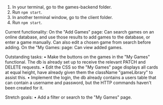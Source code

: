 1. In your terminal, go to the games-backend folder.
2. Run `npm start`.
3. In another terminal window, go to the client folder.
4. Run `npm start`.

Current functionality:
On the "Add Games" page:
Can search games on an online database, and use those results to add games to the database, or enter a game manually.
Can also edit a chosen game from search before adding.
On the "My Games: page:
Can view added games.

Outstanding tasks:
• Make the buttons on the games in the "My Games" functional. The db is already set up to receive the relevant PATCH and DELETE requests.
• Edit the CSS so the "My Games" page displays all cards at equal height, have already given them the className "gameLibrary" to assist this.
• Implement the login, the db already contains a users table that can contain a username and password, but the HTTP commands haven't been created for it.

Stretch goals:
• Add a filter or search to the "My Games" page.
